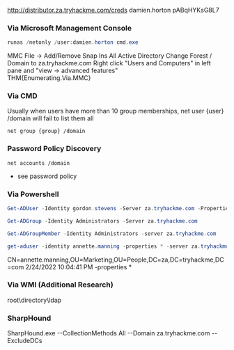 http://distributor.za.tryhackme.com/creds
damien.horton
pABqHYKsG8L7

### Via Microsoft Management Console
```powershell
runas /netonly /user:damien.horton cmd.exe
```

MMC
File -> Add/Remove Snap Ins
All Active Directory
Change Forest / Domain to za.tryhackme.com
Right click "Users and Computers" in left pane and "view -> advanced features"
\
THM{Enumerating.Via.MMC}

### Via CMD

Usually when users have more than 10 group memberships, net user {user} /domain will fail to list them all

`net group {group} /domain`

### Password Policy Discovery
`net accounts /domain`
* see password policy

### Via Powershell
```powershell
Get-ADUser -Identity gordon.stevens -Server za.tryhackme.com -Properties *
```

```powershell
Get-ADGroup -Identity Administrators -Server za.tryhackme.com
```

```powershell
Get-ADGroupMember -Identity Administrators -server za.tryhackme.com
```

```powershell
get-aduser -identity annette.manning -properties * -server za.tryhackme.com | select DistinguishedName
```

CN=annette.manning,OU=Marketing,OU=People,DC=za,DC=tryhackme,DC=com
2/24/2022 10:04:41 PM
-properties *

### Via WMI (Additional Research)
root\directory\ldap

### SharpHound
SharpHound.exe --CollectionMethods All --Domain za.tryhackme.com --ExcludeDCs